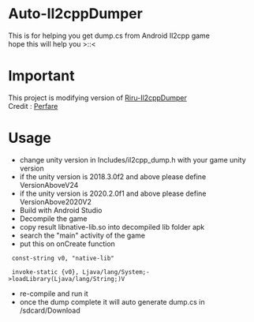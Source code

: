 # Auto-Il2cppDumper
This is for helping you get dump.cs from Android Il2cpp game <br />
hope this will help you >::<

# Important
This project is modifying version of [Riru-Il2cppDumper](https://github.com/Perfare/Riru-Il2CppDumper) <br />
Credit : [Perfare](https://github.com/Perfare)

# Usage 
- change unity version in Includes/il2cpp_dump.h with your game unity version
- if the unity version is 2018.3.0f2 and above please define VersionAboveV24
- if the unity version is 2020.2.0f1 and above please define VersionAbove2020V2 
- Build with Android Studio
- Decompile the game 
- copy result libnative-lib.so into decompiled lib folder apk
- search the "main" activity of the game
- put this on onCreate function
```smali
 const-string v0, "native-lib"
 
 invoke-static {v0}, Ljava/lang/System;->loadLibrary(Ljava/lang/String;)V
```
- re-compile and run it
- once the dump complete it will auto generate dump.cs in /sdcard/Download
